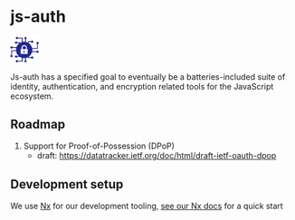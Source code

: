 # js-auth

<img src="./docs/encryption-icon.svg" width="50">

Js-auth has a specified goal to eventually be a batteries-included suite of
identity, authentication, and encryption related tools for the JavaScript
ecosystem.

## Roadmap

1. Support for Proof-of-Possession (DPoP)
   - draft: https://datatracker.ietf.org/doc/html/draft-ietf-oauth-dpop

## Development setup

We use [Nx](https://nx.dev) for our development tooling,
[see our Nx docs](./docs/nx.md) for a quick start
